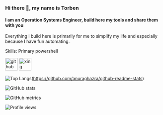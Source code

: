 ### Hi there 👋, my name is Torben
#### I am an Operation Systems Engineer, build here my tools and share them with you
Everything I build here is primarily for me to simplify my life and especially because I have fun automating. 

Skills: Primary powershell



[<img src='https://cdn.jsdelivr.net/npm/simple-icons@3.0.1/icons/github.svg' alt='github' height='40'>](https://github.com/nox309)  [<img src='https://cdn.jsdelivr.net/npm/simple-icons@3.0.1/icons/xing.svg' alt='xing' height='40'>](https://www.xing.com/profile/Torben_Inselmann/)  

![Top Langs](https://github-readme-stats.vercel.app/api/top-langs/?username=nox309&layout=compact)(https://github.com/anuraghazra/github-readme-stats)

![GitHub stats](https://github-readme-stats.vercel.app/api?username=nox309&show_icons=true)  

![GitHub metrics](https://metrics.lecoq.io/nox309)  

![Profile views](https://gpvc.arturio.dev/nox309)  